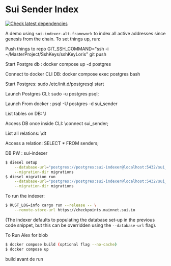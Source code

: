 # Sui Sender Index

[![Check latest dependencies](https://github.com/amnn/sui-sender-indexer/actions/workflows/deps.yml/badge.svg)](https://github.com/amnn/sui-sender-indexer/actions/workflows/deps.yml)

A demo using `sui-indexer-alt-framework` to index all active addresses since
genesis from the chain. To set things up, run:

Push things to repo
GIT_SSH_COMMAND="ssh -i ~/MasterProject/SshKeys/sshKeyLoris" git push

Start Postgre db : 
docker compose up -d postgres

Connect to docker CLI DB:
docker compose exec postgres bash

Start Postgres:
sudo /etc/init.d/postgresql start

Launch Postgres CLI:
sudo -u postgres psql;

Launch From docker : 
psql -U postgres -d sui_sender

List tables on DB:
\l

Access DB once inside CLI:
\connect sui_sender;

List all relations:
\dt

Access a relation:
SELECT * FROM senders;

DB PW : 
sui-indexer


```sh
$ diesel setup                                                                \
    --database-url="postgres://postgres:sui-indexer@localhost:5432/sui_sender" \
    --migration-dir migrations
$ diesel migration run                                                        \
    --database-url="postgres://postgres:sui-indexer@localhost:5432/sui_sender" \
    --migration-dir migrations
```

To run the indexer:

```sh
$ RUST_LOG=info cargo run --release -- \
    --remote-store-url https://checkpoints.mainnet.sui.io
```

(The indexer defaults to populating the database set-up in the previous code
snippet, but this can be overridden using the `--database-url` flag).

To Run Alex for blob

```sh
$ docker compose build (optional flag --no-cache)
$ docker compose up 
```

build avant de run 